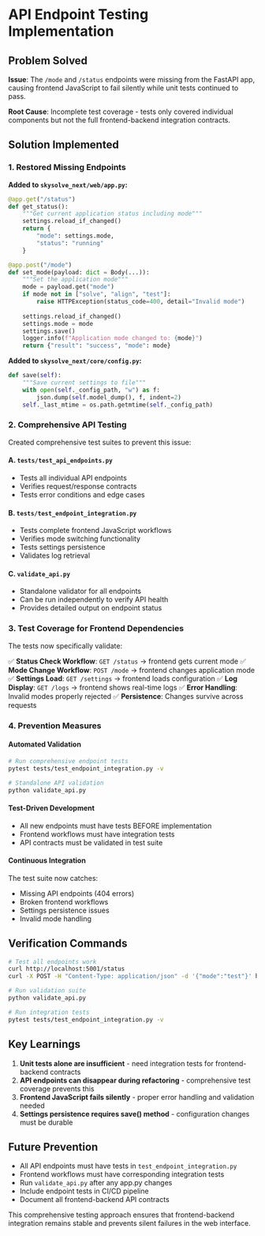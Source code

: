 # API Endpoint Testing Implementation

## Problem Solved

**Issue**: The `/mode` and `/status` endpoints were missing from the FastAPI app, causing frontend JavaScript to fail silently while unit tests continued to pass.

**Root Cause**: Incomplete test coverage - tests only covered individual components but not the full frontend-backend integration contracts.

## Solution Implemented

### 1. Restored Missing Endpoints

**Added to `skysolve_next/web/app.py`:**

```python
@app.get("/status")
def get_status():
    """Get current application status including mode"""
    settings.reload_if_changed()
    return {
        "mode": settings.mode,
        "status": "running"
    }

@app.post("/mode")
def set_mode(payload: dict = Body(...)):
    """Set the application mode"""
    mode = payload.get("mode")
    if mode not in ["solve", "align", "test"]:
        raise HTTPException(status_code=400, detail="Invalid mode")
    
    settings.reload_if_changed()
    settings.mode = mode
    settings.save()
    logger.info(f"Application mode changed to: {mode}")
    return {"result": "success", "mode": mode}
```

**Added to `skysolve_next/core/config.py`:**

```python
def save(self):
    """Save current settings to file"""
    with open(self._config_path, "w") as f:
        json.dump(self.model_dump(), f, indent=2)
    self._last_mtime = os.path.getmtime(self._config_path)
```

### 2. Comprehensive API Testing

Created comprehensive test suites to prevent this issue:

#### A. `tests/test_api_endpoints.py`
- Tests all individual API endpoints
- Verifies request/response contracts
- Tests error conditions and edge cases

#### B. `tests/test_endpoint_integration.py`  
- Tests complete frontend JavaScript workflows
- Verifies mode switching functionality
- Tests settings persistence
- Validates log retrieval

#### C. `validate_api.py`
- Standalone validator for all endpoints
- Can be run independently to verify API health
- Provides detailed output on endpoint status

### 3. Test Coverage for Frontend Dependencies

The tests now specifically validate:

✅ **Status Check Workflow**: `GET /status` → frontend gets current mode
✅ **Mode Change Workflow**: `POST /mode` → frontend changes application mode  
✅ **Settings Load**: `GET /settings` → frontend loads configuration
✅ **Log Display**: `GET /logs` → frontend shows real-time logs
✅ **Error Handling**: Invalid modes properly rejected
✅ **Persistence**: Changes survive across requests

### 4. Prevention Measures

#### Automated Validation
```bash
# Run comprehensive endpoint tests
pytest tests/test_endpoint_integration.py -v

# Standalone API validation  
python validate_api.py
```

#### Test-Driven Development
- All new endpoints must have tests BEFORE implementation
- Frontend workflows must have integration tests
- API contracts must be validated in test suite

#### Continuous Integration
The test suite now catches:
- Missing API endpoints (404 errors)
- Broken frontend workflows
- Settings persistence issues
- Invalid mode handling

## Verification Commands

```bash
# Test all endpoints work
curl http://localhost:5001/status
curl -X POST -H "Content-Type: application/json" -d '{"mode":"test"}' http://localhost:5001/mode

# Run validation suite
python validate_api.py

# Run integration tests
pytest tests/test_endpoint_integration.py -v
```

## Key Learnings

1. **Unit tests alone are insufficient** - need integration tests for frontend-backend contracts
2. **API endpoints can disappear during refactoring** - comprehensive test coverage prevents this
3. **Frontend JavaScript fails silently** - proper error handling and validation needed
4. **Settings persistence requires save() method** - configuration changes must be durable

## Future Prevention

- All API endpoints must have tests in `test_endpoint_integration.py`
- Frontend workflows must have corresponding integration tests
- Run `validate_api.py` after any app.py changes
- Include endpoint tests in CI/CD pipeline
- Document all frontend-backend API contracts

This comprehensive testing approach ensures that frontend-backend integration remains stable and prevents silent failures in the web interface.
